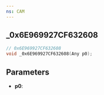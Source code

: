```yaml
---
ns: CAM
---
```

## _0x6E969927CF632608

```c
// 0x6E969927CF632608
void _0x6E969927CF632608(Any p0);
```

## Parameters
* **p0**:
